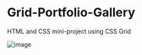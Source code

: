# Grid-Portfolio-Gallery

HTML and CSS mini-project using CSS Grid

![image](https://github.com/the-amazing-atharva/Grid-Portfolio-Gallery/assets/121221252/a26f4f6c-6fe9-477a-b499-63478c54730f)
